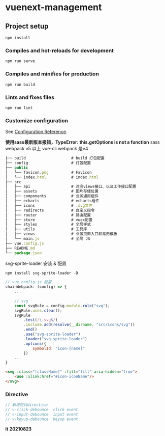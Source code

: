 # vuenext-management

## Project setup
```
npm install
```

### Compiles and hot-reloads for development
```
npm run serve
```

### Compiles and minifies for production
```
npm run build
```

### Lints and fixes files
```
npm run lint
```

### Customize configuration
See [Configuration Reference](https://cli.vuejs.org/config/).

**使用sass最新版本报错，TypeError: this.getOptions is not a function**
sass webpack v5 以上
vue-cli webpack 是v4

``` js
├── build                    # build 打包配置
├── config                   # 打包配置
├── public
│   └── favicon.png          # Favicon
│   └── index.html           # index.html
├── src
│   ├── api                  # 对应views接口、以及工作接口配置
│   ├── assets               # 图片存储位置
│   ├── components           # 业务通用组件
│   ├── echarts              # echarts组件
│   ├── icons                # .svg文件
│   ├── redirects            # 自定义指令
│   ├── router               # 路由配置
│   ├── store                # vuex配置
│   ├── styles               # 全局样式
│   ├── utils                # 工具库
│   ├── views                # 业务页面入口和常用模板
│   └── main.js              # 全局 JS
├── vue.config.js
├── README.md
└── package.json
```

svg-sprite-loader 安装 & 配置
```js
npm install svg-sprite-loader -D

// vue.config.js 配置
chainWebpack: (config) => {
    ...
    
    // svg
    const svgRule = config.module.rule("svg");
    svgRule.uses.clear();
    svgRule
        .test(/\.svg$/)
        .include.add(resolve(__dirname, "src/icons/svg"))
        .end()
        .use("svg-sprite-loader")
        .loader("svg-sprite-loader")
        .options({
            symbolId: "icon-[name]"
        })
    ...
}
```
```html
<svg :class="[className]" :fill="fill" aria-hidden="true">
    <use :xlink:href="#icon-iconName"/>
</svg>
```


### Directive
```js
// 新增防抖directive
// v-click-debounce  click event
// v-input-debounce  input event
// v-keyup-debounce  keyup event
```

**lt**
**20210823**